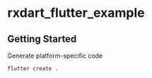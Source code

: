 # rxdart_flutter_example

## Getting Started

Generate platform-specific code

```bash
flutter create .
```
